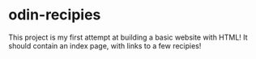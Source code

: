 # odin-recipies

This project is my first attempt at building a basic website with HTML!
It should contain an index page, with links to a few recipies!
